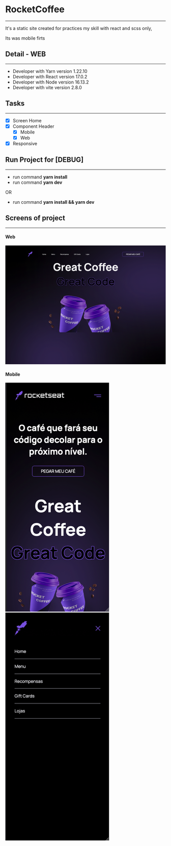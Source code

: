 # RocketCoffee
------------------
It's a static site created for practices my skill with react and scss only,

Its was mobile firts

## Detail - WEB
------------------
- Developer with Yarn version 1.22.10
- Developer with React version 17.0.2
- Developer with Node version 16.13.2
- Developer with vite version 2.8.0

## Tasks
------------------
- [x] Screen Home
- [x] Component Header
    - [X] Mobile
    - [X] Web
- [x] Responsive

## Run Project for [DEBUG]
------------------
- run command  **yarn install**
- run command  **yarn dev**

OR

- run command **yarn install && yarn dev**

## Screens of project
------------------
#### **Web**
![](https://raw.githubusercontent.com/lscavalcante/rocketcoffee/main/public/images/web.png)

#### **Mobile**
![](https://raw.githubusercontent.com/lscavalcante/rocketcoffee/main/public/images/mobile.png)
![](https://raw.githubusercontent.com/lscavalcante/rocketcoffee/main/public/images/header.png)




